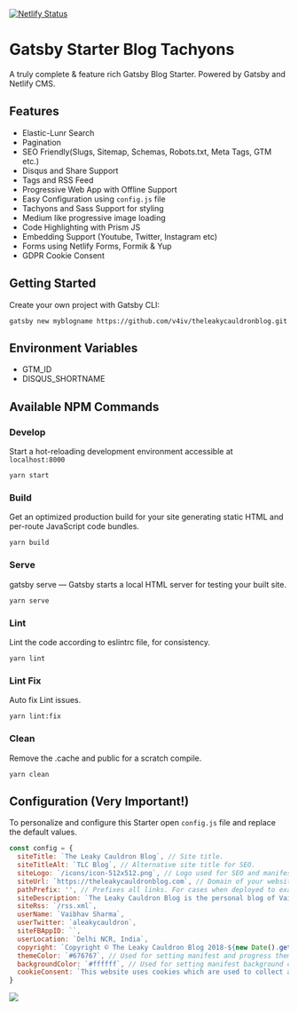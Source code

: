 [![Netlify Status](https://api.netlify.com/api/v1/badges/a3b02aa4-93ac-47d9-b914-7eb42de75a83/deploy-status)](https://app.netlify.com/sites/theleakycauldronblog/deploys)

# Gatsby Starter Blog Tachyons

A truly complete & feature rich Gatsby Blog Starter. Powered by Gatsby and Netlify CMS.

## Features

* Elastic-Lunr Search
* Pagination
* SEO Friendly(Slugs, Sitemap, Schemas, Robots.txt, Meta Tags, GTM etc.)
* Disqus and Share Support
* Tags and RSS Feed
* Progressive Web App with Offline Support
* Easy Configuration using `config.js` file
* Tachyons and Sass Support for styling
* Medium like progressive image loading
* Code Highlighting with Prism JS
* Embedding Support (Youtube, Twitter, Instagram etc)
* Forms using Netlify Forms, Formik & Yup
* GDPR Cookie Consent

## Getting Started
Create your own project with Gatsby CLI:

```shell
gatsby new myblogname https://github.com/v4iv/theleakycauldronblog.git 
```
## Environment Variables

* GTM_ID
* DISQUS_SHORTNAME

## Available NPM Commands

### Develop

Start a hot-reloading development environment accessible at `localhost:8000`

```shell
yarn start
```

### Build

Get an optimized production build for your site generating static HTML and per-route JavaScript code bundles.

```shell
yarn build
```

### Serve

gatsby serve — Gatsby starts a local HTML server for testing your built site.

```shell
yarn serve
```

### Lint

Lint the code according to eslintrc file, for consistency.

```shell
yarn lint
```

### Lint Fix

Auto fix Lint issues.

```shell
yarn lint:fix
```

### Clean

Remove the .cache and public for a scratch compile.

```shell
yarn clean
```

## Configuration (Very Important!)

To personalize and configure this Starter open `config.js` file and replace the default values.

```javascript
const config = {
  siteTitle: `The Leaky Cauldron Blog`, // Site title.
  siteTitleAlt: `TLC Blog`, // Alternative site title for SEO.
  siteLogo: `/icons/icon-512x512.png`, // Logo used for SEO and manifest.
  siteUrl: `https://theleakycauldronblog.com`, // Domain of your website without pathPrefix.
  pathPrefix: '', // Prefixes all links. For cases when deployed to example.github.io/gatsby-starter-business/.
  siteDescription: `The Leaky Cauldron Blog is the personal blog of Vaibhav Sharma. A Brew of Awesomeness with a Pinch of Magic...`, // Website description used for RSS feeds/meta description tag.
  siteRss: `/rss.xml`,
  userName: `Vaibhav Sharma`,
  userTwitter: `aleakycauldron`,
  siteFBAppID: ``,
  userLocation: `Delhi NCR, India`,
  copyright: `Copyright © The Leaky Cauldron Blog 2018-${new Date().getFullYear().toString().substr(2, 2)}. All Rights Reserved.`, // Copyright string for the footer of the website and RSS feed.
  themeColor: `#676767`, // Used for setting manifest and progress theme colors.
  backgroundColor: `#ffffff`, // Used for setting manifest background color.
  cookieConsent: `This website uses cookies which are used to collect anonymous information to improve your browsing experience and for analytics and metrics.`,
}
```

<a href="https://www.netlify.com">
  <img src="https://www.netlify.com/img/global/badges/netlify-dark.svg"/>
</a>
